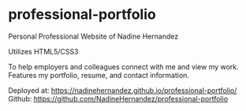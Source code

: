 # professional-portfolio

Personal Professional Website of Nadine Hernandez

Utilizes HTML5/CSS3

To help employers and colleagues connect with me and view my work.
Features my portfolio, resume, and contact information.

Deployed at: https://nadinehernandez.github.io/professional-portfolio/
Github: https://github.com/NadineHernandez/professional-portfolio